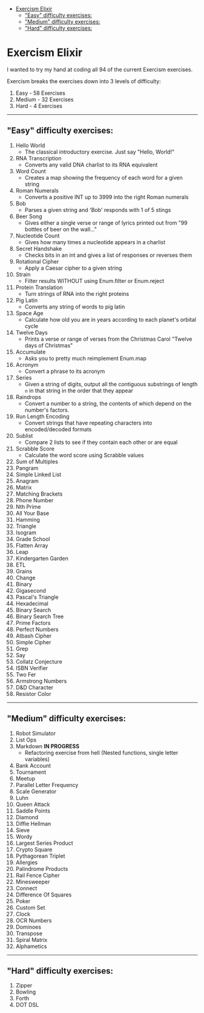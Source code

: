 - [Exercism Elixir](#exercism-elixir)
  - ["Easy" difficulty exercises:](#easy-difficulty-exercises)
  - ["Medium" difficulty exercises:](#medium-difficulty-exercises)
  - ["Hard" difficulty exercises:](#hard-difficulty-exercises)

# Exercism Elixir

I wanted to try my hand at coding all 94 of the current Exercism exercises.

Exercism breaks the exercises down into 3 levels of difficulty:

1. Easy - 58 Exercises
2. Medium - 32 Exercises
3. Hard - 4 Exercises

---

## "Easy" difficulty exercises:

1. Hello World
   - The classical introductory exercise. Just say "Hello, World!"
2. RNA Transcription
   - Converts any valid DNA charlist to its RNA equivalent
3. Word Count
   - Creates a map showing the frequency of each word for a given string
4. Roman Numerals
   - Converts a positive INT up to 3999 into the right Roman numerals
5. Bob
   - Parses a given string and 'Bob' responds with 1 of 5 stings
6. Beer Song
   - Gives either a single verse or range of lyrics printed out from "99 bottles of beer on the wall..."
7. Nucleotide Count
   - Gives how many times a nucleotide appears in a charlist
8. Secret Handshake
   - Checks bits in an int and gives a list of responses or reverses them
9. Rotational Cipher
   - Apply a Caesar cipher to a given string
10. Strain
    - Filter results WITHOUT using Enum.filter or Enum.reject
11. Protein Translation
    - Turn strings of RNA into the right proteins
12. Pig Latin
    - Converts any string of words to pig latin
13. Space Age
    - Calculate how old you are in years according to each planet's orbital cycle
14. Twelve Days
    - Prints a verse or range of verses from the Christmas Carol "Twelve days of Christmas"
15. Accumulate
    - Asks you to pretty much reimplement Enum.map
16. Acronym
    - Convert a phrase to its acronym
17. Series
    - Given a string of digits, output all the contiguous substrings of length `n` in that string in the order that they appear
18. Raindrops
    - Convert a number to a string, the contents of which depend on the number's factors.
19. Run Length Encoding
    - Convert strings that have repeating characters into encoded/decoded formats
20. Sublist
    - Compare 2 lists to see if they contain each other or are equal
21. Scrabble Score
    - Calculate the word score using Scrabble values
22. Sum of Multiples
23. Pangram
24. Simple Linked List
25. Anagram
26. Matrix
27. Matching Brackets
28. Phone Number
29. Nth Prime
30. All Your Base
31. Hamming
32. Triangle
33. Isogram
34. Grade School
35. Flatten Array
36. Leap
37. Kindergarten Garden
38. ETL
39. Grains
40. Change
41. Binary
42. Gigasecond
43. Pascal's Triangle
44. Hexadecimal
45. Binary Search
46. Binary Search Tree
47. Prime Factors
48. Perfect Numbers
49. Atbash Cipher
50. Simple Cipher
51. Grep
52. Say
53. Collatz Conjecture
54. ISBN Verifier
55. Two Fer
56. Armstrong Numbers
57. D&D Character
58. Resistor Color

---

## "Medium" difficulty exercises:

1. Robot Simulator
2. List Ops
3. Markdown **IN PROGRESS**
   - Refactoring exercise from hell (Nested functions, single letter variables)
4. Bank Account
5. Tournament
6. Meetup
7. Parallel Letter Frequency
8. Scale Generator
9. Luhn
10. Queen Attack
11. Saddle Points
12. Diamond
13. Diffie Hellman
14. Sieve
15. Wordy
16. Largest Series Product
17. Crypto Square
18. Pythagorean Triplet
19. Allergies
20. Palindrome Products
21. Rail Fence Cipher
22. Minesweeper
23. Connect
24. Difference Of Squares
25. Poker
26. Custom Set
27. Clock
28. OCR Numbers
29. Dominoes
30. Transpose
31. Spiral Matrix
32. Alphametics

---

## "Hard" difficulty exercises:

1. Zipper
2. Bowling
3. Forth
4. DOT DSL
